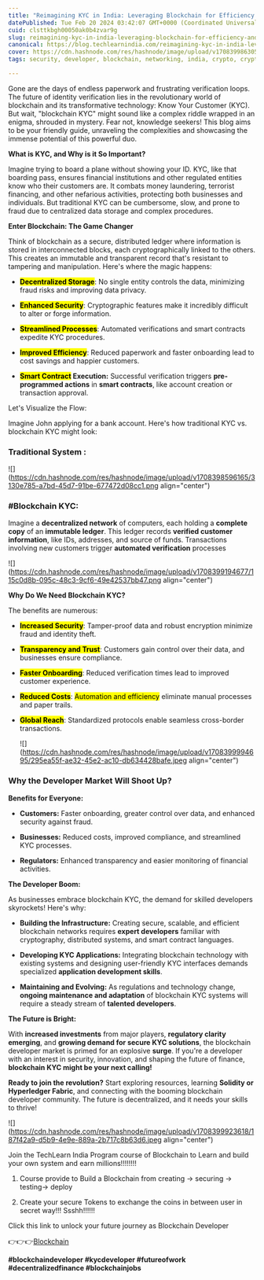 ```yaml
---
title: "Reimagining KYC in India: Leveraging Blockchain for Efficiency and Transparency"
datePublished: Tue Feb 20 2024 03:42:07 GMT+0000 (Coordinated Universal Time)
cuid: clsttkbgh00050ak0b4zvar9g
slug: reimagining-kyc-in-india-leveraging-blockchain-for-efficiency-and-transparency
canonical: https://blog.techlearnindia.com/reimagining-kyc-in-india-leveraging-blockchain-for-efficiency-and-transparency
cover: https://cdn.hashnode.com/res/hashnode/image/upload/v1708399863058/8b4a7811-afdb-495c-ac1f-bff2ad4de5cb.png
tags: security, developer, blockchain, networking, india, crypto, cryptography, cryptocurrency, kyc

---
```


Gone are the days of endless paperwork and frustrating verification loops. The future of identity verification lies in the revolutionary world of blockchain and its transformative technology: Know Your Customer (KYC). But wait, "blockchain KYC" might sound like a complex riddle wrapped in an enigma, shrouded in mystery. Fear not, knowledge seekers! This blog aims to be your friendly guide, unraveling the complexities and showcasing the immense potential of this powerful duo.

**What is KYC, and Why is it So Important?**

Imagine trying to board a plane without showing your ID. KYC, like that boarding pass, ensures financial institutions and other regulated entities know who their customers are. It combats money laundering, terrorist financing, and other nefarious activities, protecting both businesses and individuals. But traditional KYC can be cumbersome, slow, and prone to fraud due to centralized data storage and complex procedures.

**Enter Blockchain: The Game Changer**

Think of blockchain as a secure, distributed ledger where information is stored in interconnected blocks, each cryptographically linked to the others. This creates an immutable and transparent record that's resistant to tampering and manipulation. Here's where the magic happens:

* **<mark>Decentralized Storage</mark>**: No single entity controls the data, minimizing fraud risks and improving data privacy.
    
* **<mark>Enhanced Security</mark>**: Cryptographic features make it incredibly difficult to alter or forge information.
    
* **<mark>Streamlined Processes</mark>**: Automated verifications and smart contracts expedite KYC procedures.
    
* **<mark>Improved Efficiency</mark>**: Reduced paperwork and faster onboarding lead to cost savings and happier customers.
    
* **<mark>Smart Contract</mark> Execution:** Successful verification triggers **pre-programmed actions** in **smart contracts**, like account creation or transaction approval.
    

Let's Visualize the Flow:

Imagine John applying for a bank account. Here's how traditional KYC vs. blockchain KYC might look:

### **Traditional System** :

![](https://cdn.hashnode.com/res/hashnode/image/upload/v1708398596165/3130e785-a7bd-45d7-91be-677472d08cc1.png align="center")

### **#Blockchain KYC**:

Imagine a **decentralized network** of computers, each holding a **complete copy** of an **immutable ledger**. This ledger records **verified customer information**, like IDs, addresses, and source of funds. Transactions involving new customers trigger **automated verification** processes

![](https://cdn.hashnode.com/res/hashnode/image/upload/v1708399194677/115c0d8b-095c-48c3-9cf6-49e42537bb47.png align="center")

**Why Do We Need Blockchain KYC?**

The benefits are numerous:

* **<mark>Increased Security</mark>**: Tamper-proof data and robust encryption minimize fraud and identity theft.
    
* **<mark>Transparency and Trust</mark>**: Customers gain control over their data, and businesses ensure compliance.
    
* **<mark>Faster Onboarding</mark>**: Reduced verification times lead to improved customer experience.
    
* **<mark>Reduced Costs</mark>**: <mark>Automation and efficiency</mark> eliminate manual processes and paper trails.
    
* **<mark>Global Reach</mark>**: Standardized protocols enable seamless cross-border transactions.
    
    ![](https://cdn.hashnode.com/res/hashnode/image/upload/v1708399994695/295ea55f-ae32-45e2-ac10-db634428bafe.jpeg align="center")
    

### **Why the Developer Market Will Shoot Up?**

**Benefits for Everyone:**

* **Customers:** Faster onboarding, greater control over data, and enhanced security against fraud.
    
* **Businesses:** Reduced costs, improved compliance, and streamlined KYC processes.
    
* **Regulators:** Enhanced transparency and easier monitoring of financial activities.
    

**The Developer Boom:**

As businesses embrace blockchain KYC, the demand for skilled developers skyrockets! Here's why:

* **Building the Infrastructure:** Creating secure, scalable, and efficient blockchain networks requires **expert developers** familiar with cryptography, distributed systems, and smart contract languages.
    
* **Developing KYC Applications:** Integrating blockchain technology with existing systems and designing user-friendly KYC interfaces demands specialized **application development skills**.
    
* **Maintaining and Evolving:** As regulations and technology change, **ongoing maintenance and adaptation** of blockchain KYC systems will require a steady stream of **talented developers**.
    

**The Future is Bright:**

With **increased investments** from major players, **regulatory clarity emerging**, and **growing demand for secure KYC solutions**, the blockchain developer market is primed for an explosive **surge**. If you're a developer with an interest in security, innovation, and shaping the future of finance, **blockchain KYC might be your next calling!**

**Ready to join the revolution?** Start exploring resources, learning **Solidity or Hyperledger Fabric**, and connecting with the booming blockchain developer community. The future is decentralized, and it needs your skills to thrive!

![](https://cdn.hashnode.com/res/hashnode/image/upload/v1708399923618/187f42a9-d5b9-4e9e-889a-2b717c8b63d6.jpeg align="center")

Join the TechLearn India Program course of Blockchain to Learn and build your own system and earn millions!!!!!!!!

1. Course provide to Build a Blockchain from creating -&gt; securing -&gt; testing-&gt; deploy
    
2. Create your secure Tokens to exchange the coins in between user in secret way!!! Ssshh!!!!!!
    

Click this link to unlock your future journey as Blockchain Developer

👉👉👉[Blockchain](https://app.techlearnindia.com/learn-to-build-a-blockchain)

**#blockchaindeveloper #kycdeveloper #futureofwork #decentralizedfinance #blockchainjobs**